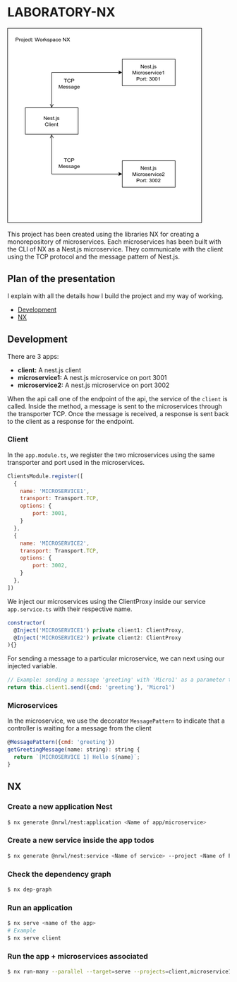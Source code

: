 # LABORATORY-NX

![Alt text](Documentation/Graph.png?raw=true "Graph NX")

This project has been created using the libraries NX for creating a monorepository of microservices. Each microservices has been built with the CLI of NX as a Nest.js microservice. They communicate with the client using the TCP protocol and the message pattern of Nest.js.

## Plan of the presentation

I explain with all the details how I build the project and my way of working.

- [Development](#development)
- [NX](#NX)

## Development

There are 3 apps:

- **client:** A nest.js client
- **microservice1:** A nest.js microservice on port 3001
- **microservice2:** A nest.js microservice on port 3002

When the api call one of the endpoint of the api, the service of the `client` is called. Inside the method, a message is sent to the microservices through the transporter TCP. Once the message is received, a response is sent back to the client as a response for the endpoint.

### Client

In the `app.module.ts`, we register the two microservices using the same transporter and port used in the microservices.

```js
ClientsModule.register([
  {
    name: 'MICROSERVICE1',
    transport: Transport.TCP,
    options: {
        port: 3001,
    }
  },
  {
    name: 'MICROSERVICE2',
    transport: Transport.TCP,
    options: {
        port: 3002,
    }
  },
])
```

We inject our microservices using the ClientProxy inside our service `app.service.ts` with their respective name.

```js
constructor(
  @Inject('MICROSERVICE1') private client1: ClientProxy,
  @Inject('MICROSERVICE2') private client2: ClientProxy
){}
```

For sending a message to a particular microservice, we can next using our injected variable.

```js
// Example: sending a message 'greeting' with 'Micro1' as a parameter to microservice1
return this.client1.send({cmd: 'greeting'}, 'Micro1')
```

### Microservices

In the microservice, we use the decorator `MessagePattern` to indicate that a controller is waiting for a message from the client

```js
@MessagePattern({cmd: 'greeting'})
getGreetingMessage(name: string): string {
  return `[MICROSERVICE 1] Hello ${name}`;
}
```

## NX

### Create a new application Nest

```bash
$ nx generate @nrwl/nest:application <Name of app/microservice>
```

### Create a new service inside the app todos

```bash
$ nx generate @nrwl/nest:service <Name of service> --project <Name of Project> --directory app
```

### Check the dependency graph

```bash
$ nx dep-graph
```

### Run an application

```bash
$ nx serve <name of the app>
# Example
$ nx serve client
```

### Run the app + microservices associated

```bash
$ nx run-many --parallel --target=serve --projects=client,microservice1,microservice2
```
